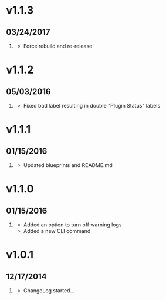 # v1.1.3
## 03/24/2017

1. [](#bugfix)
    * Force rebuild and re-release 

# v1.1.2
## 05/03/2016

1. [](#bugfix)
    * Fixed bad label resulting in double "Plugin Status" labels 

# v1.1.1
## 01/15/2016

1. [](#new)
    * Updated blueprints and README.md

# v1.1.0
## 01/15/2016

1. [](#new)
    * Added an option to turn off warning logs
    * Added a new CLI command

# v1.0.1
## 12/17/2014

1. [](#new)
    * ChangeLog started...
